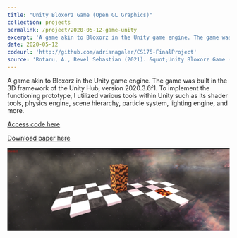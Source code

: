 ```yaml
---
title: "Unity Bloxorz Game (Open GL Graphics)"
collection: projects
permalink: /project/2020-05-12-game-unity
excerpt: 'A game akin to Bloxorz in the Unity game engine. The game was built in the 3D framework of the Unity Hub, version 2020.3.6f1. To implement the functioning prototype, I utilized various tools within Unity such as its shader tools, physics engine, scene hierarchy, particle system, lighting engine, and more.'
date: 2020-05-12
codeurl: 'http://github.com/adrianagaler/CS175-FinalProject'
source: 'Rotaru, A., Revel Sebastian (2021). &quot;Unity Bloxorz Game (Open GL Graphics)&quot; <i>Harvard CS175: Computer Graphics </i>.'
---
```

A game akin to Bloxorz in the Unity game engine. The game was built in the 3D framework of the Unity Hub, version 2020.3.6f1. To implement the functioning prototype, I utilized various tools within Unity such as its shader tools, physics engine, scene hierarchy, particle system, lighting engine, and more.

[Access code here](http://github.com/adrianagaler/CS175-FinalProject)

[Download paper here](http://adrianarotaru.github.io/files/game.pdf)

[![Unity Bloxorz Game (Open GL Graphics)](../images/game.png)](http://github.com/adrianagaler/CS175-FinalProject)
